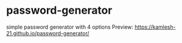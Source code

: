# password-generator
simple password generator with 4 options
Preview: https://kamlesh-21.github.io/password-generator/
